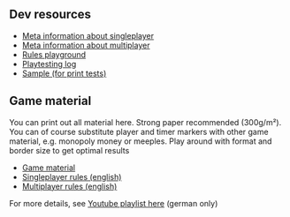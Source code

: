 ﻿
## Dev resources

* [Meta information about singleplayer](meta_sp.md)
* [Meta information about multiplayer](meta_mp.md)
* [Rules playground](rules_scribbles.md)
* [Playtesting log](playtesting.md)
* [Sample (for print tests)](sample.html)

## Game material
You can print out all material here. Strong paper recommended (300g/m²).
You can of course substitute player and timer markers with other game material,
e.g. monopoly money or meeples.
Play around with format and border size to get optimal results
* [Game material](requestcards.html)
* [Singleplayer rules (english)](rulesheetL1-english.md)
* [Multiplayer rules (english)](rulesheetL2-english.md)

For more details, see [Youtube playlist here](https://www.youtube.com/playlist?list=PLDoi0zvQ3uRyr-8Ixtw5mL6-2N3qAC8Kz) (german only)
